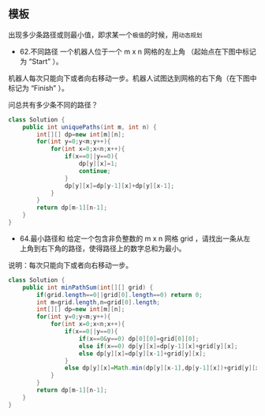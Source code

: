 ## 模板
出现多少条路径或则最小值，即求某一个`极值`的时候，用`动态规划`
* 62.不同路径
一个机器人位于一个 m x n 网格的左上角 （起始点在下图中标记为 “Start” ）。

机器人每次只能向下或者向右移动一步。机器人试图达到网格的右下角（在下图中标记为 “Finish” ）。

问总共有多少条不同的路径？

```java
class Solution {
    public int uniquePaths(int m, int n) {
        int[][] dp=new int[m][n];
        for(int y=0;y<m;y++){
            for(int x=0;x<n;x++){
                if(x==0||y==0){
                    dp[y][x]=1;
                    continue;
                }
                dp[y][x]=dp[y-1][x]+dp[y][x-1];
            }
        }
        return dp[m-1][n-1];
    }
}
```
* 64.最小路径和
给定一个包含非负整数的 m x n 网格 grid ，请找出一条从左上角到右下角的路径，使得路径上的数字总和为最小。

说明：每次只能向下或者向右移动一步。

```java
class Solution {
    public int minPathSum(int[][] grid) {
        if(grid.length==0||grid[0].length==0) return 0;
        int m=grid.length,n=grid[0].length;
        int[][] dp=new int[m][n];
        for(int y=0;y<m;y++){
            for(int x=0;x<n;x++){
                if(x==0||y==0){
                    if(x==0&y==0) dp[0][0]=grid[0][0];
                    else if(x==0) dp[y][x]=dp[y-1][x]+grid[y][x];
                    else dp[y][x]=dp[y][x-1]+grid[y][x];
                }
                else dp[y][x]=Math.min(dp[y][x-1],dp[y-1][x])+grid[y][x];
            }
        }
        return dp[m-1][n-1];
    }
}
```
